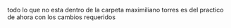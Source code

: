 todo lo que no esta dentro de la carpeta maximiliano torres 
es del practico de ahora con los cambios requeridos
